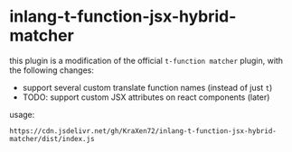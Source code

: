 # inlang-t-function-jsx-hybrid-matcher

this plugin is a modification of the official `t-function matcher` plugin, with the following changes:
- support several custom translate function names (instead of just `t`)
- TODO: support custom JSX attributes on react components (later)


usage:
```
https://cdn.jsdelivr.net/gh/KraXen72/inlang-t-function-jsx-hybrid-matcher/dist/index.js
```